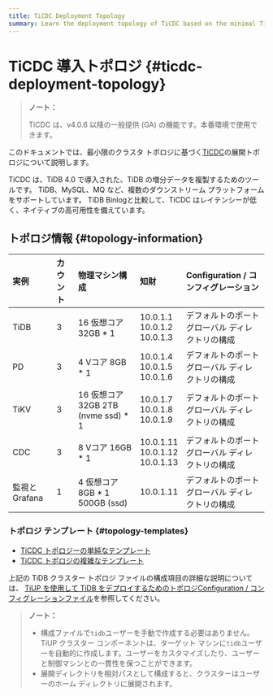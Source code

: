 ```yaml
---
title: TiCDC Deployment Topology
summary: Learn the deployment topology of TiCDC based on the minimal TiDB topology.
---
```


# TiCDC 導入トポロジ {#ticdc-deployment-topology}

> **ノート：**
>
> TiCDC は、v4.0.6 以降の一般提供 (GA) の機能です。本番環境で使用できます。

このドキュメントでは、最小限のクラスタ トポロジに基づく[TiCDC](/ticdc/ticdc-overview.md)の展開トポロジについて説明します。

TiCDC は、TiDB 4.0 で導入された、TiDB の増分データを複製するためのツールです。 TiDB、MySQL、MQ など、複数のダウンストリーム プラットフォームをサポートしています。 TiDB Binlogと比較して、TiCDC はレイテンシーが低く、ネイティブの高可用性を備えています。

## トポロジ情報 {#topology-information}

| 実例         | カウント | 物理マシン構成                         | 知財                                      | Configuration / コンフィグレーション    |
| :--------- | :--- | :------------------------------ | :-------------------------------------- | :---------------------------- |
| TiDB       | 3    | 16 仮想コア 32GB * 1                | 10.0.1.1<br/> 10.0.1.2<br/> 10.0.1.3    | デフォルトのポート<br/>グローバル ディレクトリの構成 |
| PD         | 3    | 4 Vコア 8GB * 1                   | 10.0.1.4<br/> 10.0.1.5<br/> 10.0.1.6    | デフォルトのポート<br/>グローバル ディレクトリの構成 |
| TiKV       | 3    | 16 仮想コア 32GB 2TB (nvme ssd) * 1 | 10.0.1.7<br/> 10.0.1.8<br/> 10.0.1.9    | デフォルトのポート<br/>グローバル ディレクトリの構成 |
| CDC        | 3    | 8 Vコア 16GB * 1                  | 10.0.1.11<br/> 10.0.1.12<br/> 10.0.1.13 | デフォルトのポート<br/>グローバル ディレクトリの構成 |
| 監視とGrafana | 1    | 4 仮想コア 8GB * 1 500GB (ssd)      | 10.0.1.11                               | デフォルトのポート<br/>グローバル ディレクトリの構成 |

### トポロジ テンプレート {#topology-templates}

-   [TiCDC トポロジーの単純なテンプレート](https://github.com/pingcap/docs/blob/master/config-templates/simple-cdc.yaml)
-   [TiCDC トポロジの複雑なテンプレート](https://github.com/pingcap/docs/blob/master/config-templates/complex-cdc.yaml)

上記の TiDB クラスター トポロジ ファイルの構成項目の詳細な説明については、 [TiUP を使用して TiDB をデプロイするためのトポロジConfiguration / コンフィグレーションファイル](/tiup/tiup-cluster-topology-reference.md)を参照してください。

> **ノート：**
>
> -   構成ファイルで`tidb`ユーザーを手動で作成する必要はありません。 TiUP クラスター コンポーネントは、ターゲット マシンに`tidb`ユーザーを自動的に作成します。ユーザーをカスタマイズしたり、ユーザーと制御マシンとの一貫性を保つことができます。
> -   展開ディレクトリを相対パスとして構成すると、クラスターはユーザーのホーム ディレクトリに展開されます。
